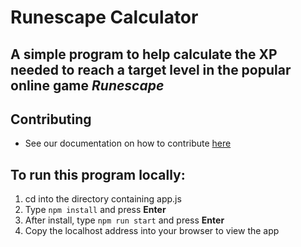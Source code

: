 # Runescape Calculator
## A simple program to help calculate the XP needed to reach a target level in the popular online game *Runescape*

## Contributing
* See our documentation on how to contribute [here](https://github.com/awbridgers/runescapeCalculator/blob/master/CONTRIBUTING.md)

## To run this program locally:

1. cd into the directory containing app.js
2. Type `npm install` and press **Enter**
3. After install, type `npm run start` and press **Enter**
4. Copy the localhost address into your browser to view the app
